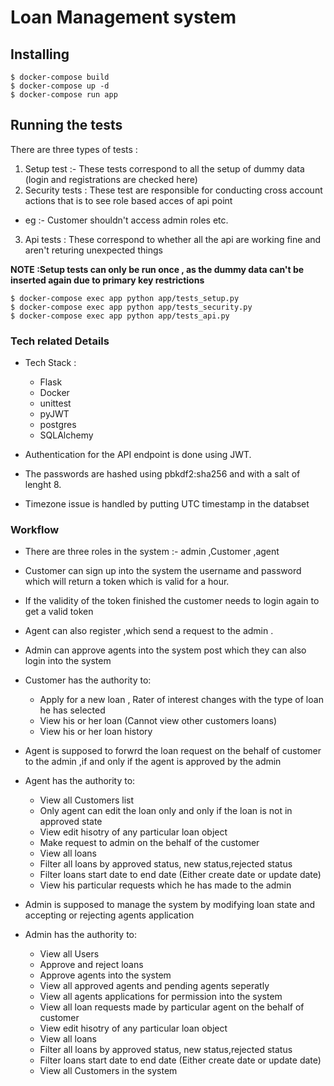 # Loan Management system 


## Installing

```
$ docker-compose build
$ docker-compose up -d
$ docker-compose run app
```

## Running the tests

There are three types of tests :  <br />
1. Setup test :- These tests correspond to all the setup of dummy data  (login and registrations are checked here)
2. Security tests :  These test are responsible for conducting cross account actions that is to see role based acces of api point <br />
  * eg :- Customer shouldn't access admin roles etc.
3. Api tests : These correspond to whether all the api are working fine and aren't returing unexpected things

<strong>NOTE :Setup tests can only be run once , as the dummy data can't be inserted again due to primary key restrictions</strong>

```
$ docker-compose exec app python app/tests_setup.py
$ docker-compose exec app python app/tests_security.py
$ docker-compose exec app python app/tests_api.py
```


### Tech related Details

* Tech Stack :
  * Flask
  * Docker
  * unittest
  * pyJWT
  * postgres
  * SQLAlchemy

* Authentication for the API endpoint is done using JWT.
* The passwords are hashed using pbkdf2:sha256 and with a salt of lenght 8.
* Timezone issue is handled by putting UTC timestamp in the databset


### Workflow
* There are three roles in the system :- admin ,Customer ,agent
* Customer can sign up into the system the username and password which will return a token which is valid for a hour.
* If the validity of the token finished the customer needs to login again to get a valid token
* Agent can also register ,which send a request to the admin .
* Admin can approve agents into the system post which they can also login into the system
* Customer has the authority to:
  * Apply for a new loan , Rater of interest changes with the type of loan he has selected
  * View his or her loan (Cannot view other customers loans)
  * View his or her loan history

* Agent is supposed to forwrd the loan request on the behalf of customer to the admin ,if and only if the agent is approved by the admin
* Agent has the authority to:
  * View all Customers list
  * Only agent can edit the loan only and only if the loan is not in approved state
  * View edit hisotry of any particular loan object
  * Make request to admin on the behalf of the customer
  * View all loans
  * Filter all loans by approved status, new status,rejected status
  * Filter loans start date to end date (Either create date or update date)
  * View his particular requests which he has made to the admin


* Admin is supposed to manage the system by modifying loan state and accepting or rejecting agents application
* Admin has the authority to:
  * View all Users
  * Approve and reject loans 
  * Approve agents into the system 
  * View all approved agents and pending agents seperatly
  * View all agents applications for permission into the system
  * View all loan requests made by particular agent on the behalf of customer
  * View edit hisotry of any particular loan object
  * View all loans
  * Filter all loans by approved status, new status,rejected status
  * Filter loans start date to end date (Either create date or update date)
  * View all Customers in the system



